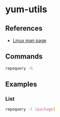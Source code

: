 # yum-utils

## References

- [Linux man page](https://linux.die.net/man/1/yum-utils)

## Commands

```sh
repoquery -h
```

## Examples

### List

```sh
repoquery -l [package]
```

